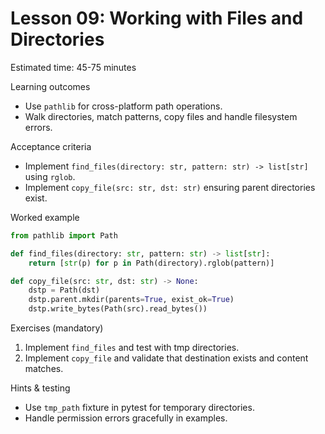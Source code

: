 # Lesson 09: Working with Files and Directories

Estimated time: 45-75 minutes

Learning outcomes
- Use `pathlib` for cross-platform path operations.
- Walk directories, match patterns, copy files and handle filesystem errors.

Acceptance criteria
- Implement `find_files(directory: str, pattern: str) -> list[str]` using `rglob`.
- Implement `copy_file(src: str, dst: str)` ensuring parent directories exist.

Worked example

```py
from pathlib import Path

def find_files(directory: str, pattern: str) -> list[str]:
	return [str(p) for p in Path(directory).rglob(pattern)]

def copy_file(src: str, dst: str) -> None:
	dstp = Path(dst)
	dstp.parent.mkdir(parents=True, exist_ok=True)
	dstp.write_bytes(Path(src).read_bytes())
```

Exercises (mandatory)
1) Implement `find_files` and test with tmp directories.
2) Implement `copy_file` and validate that destination exists and content matches.

Hints & testing
- Use `tmp_path` fixture in pytest for temporary directories.
- Handle permission errors gracefully in examples.


